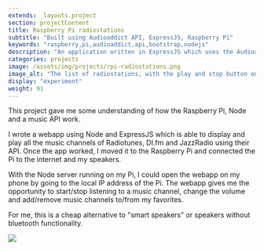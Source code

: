 ```yaml
---
extends: _layouts.project
section: projectContent
title: Raspberry Pi radiostations
subtitle: "Built using Audioaddict API, ExpressJS, Raspberry Pi"
keywords: "raspberry,pi,audioaddict,api,bootstrap,nodejs"
description: "An application written in ExpressJS which uses the Audioaddict API and gives you a list of radiostations, which you can select and play."
categories: projects
image: /assets/img/projects/rpi-radiostations.png
image_alt: "The list of radiostations, with the play and stop button on the top"
display: "experiment"
weight: 91
---
```


This project gave me some understanding of how the Raspberry Pi, Node and a music API work.

I wrote a webapp using Node and ExpressJS which is able to display and play all the music channels of Radiotunes, DI.fm and JazzRadio using their API. Once the app worked, I moved it to the Raspberry Pi and connected the Pi to the internet and my speakers.

With the Node server running on my Pi, I could open the webapp on my phone by going to the local IP address of the Pi. The webapp gives me the opportunity to start/stop listening to a music channel, change the volume and add/remove music channels to/from my favorites.

For me, this is a cheap alternative to "smart speakers" or speakers without bluetooth functionality.

<img src="/assets/img/projects/rpi-radiostations-full.png" />